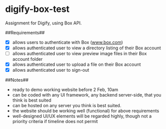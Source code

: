 # digify-box-test
Assignment for Digify, using Box API.

##Requirements##
- [x] allows users to authenticate with Box (www.box.com)
- [x] allows authenticated user to view a directory listing of their Box account
- [ ] allows authenticated user to view preview image files in their Box account folder
- [x] allows authenticated user to upload a file on their Box account
- [x] allows authenticated user to sign-out

##Notes##
- ready to demo working website before 2 Feb, 10am
- can be coded with any UI framework, any backend server-side, that you think is best suited
- can be hosted on any server you think is best suited.
- the website should be working well (functional) for above requirements
- well-designed UI/UX elements will be regarded highly, though not a priority criteria if timeline does not permit

